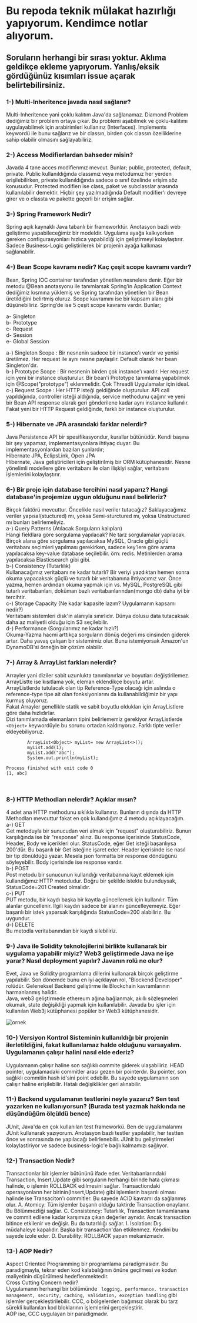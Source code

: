 # Bu repoda teknik mülakat hazırlığı yapıyorum. Kendimce notlar alıyorum. <br/>
## Soruların herhangi bir sırası yoktur. Aklıma geldikçe ekleme yapıyorum. Yanlış/eksik gördüğünüz kısımları issue açarak belirtebilirsiniz.


### 1-) Multi-Inheritence javada nasıl sağlanır?
Multi-Inheritence yani çoklu kalıtım Java'da sağlanamaz. Diamond Problem dediğimiz bir problem ortaya çıkar. Bu problemi aşabilmek ve çoklu-kalıtımı uygulayabilmek için arabirimleri kullanırız (Interfaces). Implements keywordü ile bunu sağlarız ve bir classın, birden çok classın özelliklerine sahip olabilir olmasını sağlayabiliriz. <br/>

### 2-) Access Modifierlardan bahseder misin?
Javada 4 tane acces modifierımız mevcut. Bunlar; public, protected, default, private. Public kullanıldığında classımız veya metodumuz her yerden erişilebilirken, private kullanıldığında sadece o sınıf özelinde erişim söz konusudur. Protected modifierı ise class, paket ve subclasslar arasında kullanılabilir demektir. Hiçbir şey yazılmadığında Default modifier'ı devreye girer ve o classta ve pakette geçerli bir erişim sağlar. <br/>

### 3-) Spring Framework Nedir?
Spring açık kaynaklı Java tabanlı bir frameworktür. Anotasyon bazlı web geliştirme yapabileceğimiz bir modeldir. Uygulama ayağa kalkıyorken gereken configurasyonları hızlıca yapabildiği için geliştirmeyi kolaylaştırır. Sadece Business-Logic geliştirilerek bir projenin ayağa kalkması sağlanabilir.

### 4-) Bean Scope kavramı nedir? Kaç çeşit scope kavramı vardır?
Bean, Spring IOC container tarafından yönetilen nesnelere denir. Eğer bir metodu @Bean anotasyonu ile tanımlarsak Spring’in Application Context dediğimiz kısmına yüklemiş ve Spring tarafından yönetilen bir Bean üretildiğini belirtmiş oluruz. 
Scope kavramını ise bir kapsam alanı gibi düşünebiliriz. Spring’de ise 5 çeşit scope kavramı vardır. Bunlar; <br/>

a- Singleton <br/>
b- Prototype <br/>
c- Request <br/>
d- Session <br/>
e- Global Session <br/>

a-) Singleton Scope : Bir nesnenin sadece bir instance'ı vardır ve yenisi üretilmez. Her request ile aynı nesne paylaşılır.  Default olarak her bean Singleton'dır. <br/>
b-) Prototype Scope : Bir nesnenin birden çok instance'ı vardır. Her request için yeni bir instance oluşturulur. Bir bean'i Prototype tanımlama yapabilmek için @Scope("prototype") eklenmelidir. Çok Threadli Uygulamalar için ideal. <br/> 
c-) Request Scope : Her HTTP isteği geldiğinde oluşturulur. API call yapıldığında, controller isteği aldığında, service methodunu çağırır ve yeni bir Bean API response olarak geri gönderilene kadar aynı instance kullanılır. Fakat yeni bir HTTP Request geldiğinde, farklı bir instance oluşturulur. <br/>

### 5-) Hibernate ve JPA arasındaki farklar nelerdir?
Java Persistence API bir spesifikasyondur, kurallar bütünüdür. Kendi başına bir şey yapamaz, implementasyonlara ihtiyaç duyar. Bu implementasyonlardan bazıları şunlardır; <br/>
Hibernate JPA, EclipsLink, Open JPA <br/>
Hibernate, Java geliştiricileri için geliştirilmiş bir ORM kütüphanesidir. Nesne yönelimli modellere göre veritabanı ile olan ilişkiyi sağlar, veritabanı işlemlerini kolaylaştırır. <br/>

### 6-) Bir proje için database tercihini nasıl yaparız? Hangi database'in projemize uygun olduğunu nasıl belirleriz?
Birçok faktörü mevcuttur. Öncelikle nasıl veriler tutacağız? Saklayacağımız veriler yapısal(stuctured) mı, yoksa Semi-sturctured mı, yoksa Unstructured mı bunları belirlemeliyiz.<br/>
a-) Query Patterns (Atılacak Sorguların kalıpları) <br/>
Hangi fieldlara göre sorgulama yapılacak? Ne tarz sorgulamalar yapılacak. Birçok alana göre sorgulama yapılacaksa MySQL, Oracle gibi güçlü veritabanı seçimleri yapılması gerekirken, sadece key'lere göre arama yapılacaksa key-value database seçilebilir. örn: redis. Metinlerden arama yapılacaksa Elasticsearch gibi gibi. <br/>
b-) Consistency (Tutarlılık) <br/>
Kullanacağımız veritabanı ne kadar tutarlı? Bir veriyi yazdıktan hemen sonra okuma yapacaksak güçlü ve tutarlı bir veritabanına ihtiyacımız var. Önce yazma, hemen ardından okuma yapmak için vs. MySQL, PostgreSQL gibi tutarlı veritabanları, doküman bazlı veritabanlarından(mongo db) daha iyi bir tercihtir. <br/>
c-) Storage Capacity (Ne kadar kapasite lazım? Uygulamanın kapsamı nedir?) <br/>
Veritabanı sistemleri disk'in alanıyla sınırlıdır. Dünya dolusu data tutacaksak daha az maliyetli olduğu için S3 seçilebilir. <br/>
d-) Performance (Sorgularımız ne kadar hızlı?) <br/>
Okuma-Yazma hacmi arttıkça sorguların dönüş değeri ms cinsinden giderek artar. Daha yavaş çalışan bir sistemimiz olur. Bunu istemiyorsak Amazon'un DynamoDB'si örneğin bir çözüm olabilir. <br/>

### 7-) Array & ArrayList farkları nelerdir? <br/>
Arrayler yani diziler sabit uzunlukta tanımlanırlar ve boyutları değiştirilemez. ArrayListte ise kısıtlama yok, eleman eklendikçe boyutu artar. <br/>
ArrayListlerde tutulacak olan tip Reference-Type olacağı için aslında o reference-type tipe ait olan fonksiyonlarını da kullanabildiğimiz bir yapı kurmuş oluyoruz. <br/>
Fakat Arrayler genellikle statik ve sabit boyutlu oldukları için ArrayListlere göre daha hızlıdırlar. <br/>
Dizi tanımlamada elemanların tipini belirlememiz gerekiyor ArrayListlerde ```<Object>``` keywordüyle bu sorunu ortadan kaldırıyoruz. Farklı tipte veriler ekleyebiliyoruz.
<br/>

```
        ArrayList<Object> myList= new ArrayList<>();
        myList.add(1);
        myList.add("abc");
        System.out.println(myList);

Process finished with exit code 0
[1, abc]
```
<br/>

### 8-) HTTP Methodları nelerdir? Açıklar mısın? <br/>
4 adet ana HTTP methodunu sıklıkla kullanırız. Bunların dışında da HTTP Methodları mevcuttur fakat en çok kullandığımız 4 metodu açıklayacağım. <br/>
a-) GET <br/>
Get metoduyla bir sunucudan veri almak için "request" oluşturabiliriz. Bunun karşılığında ise bir "response" alırız. Bu response içerisinde StatusCode, Header, Body ve içerikleri olur. StatusCode, eğer Get isteği başarılıysa 200'dür. Bu başarılı bir Get isteğine işaret eder. Header içerisinde ise nasıl bir tip dönüldüğü yazar. Mesela json formatta bir response döndüğünü söyleyebilir. Body içerisinde ise response vardır. <br/>
b-) POST <br/>
Post metodu bir sunucunun kullandığı veritabanına kayıt eklemek için kullandığımız HTTP metodudur. Doğru bir şekilde istekte bulunduysak, StatusCode=201 Created olmalıdır. <br/>
c-) PUT <br/>
PUT metodu, bir kaydı başka bir kayıtla güncellemek için kullanılır. Tüm alanlar güncellenir. İlgili kaydın sadece bir alanını güncelleyemeyiz. Eğer başarılı bir istek yaparsak karşılığında StatusCode=200 alabiliriz. Bu uygundur. <br/>
d-) DELETE <br/>
Bu metodla veritabanından bir kaydı silebiliriz. <br/>

### 9-) Java ile Solidity teknolojilerini birlikte kullanarak bir uygulama yapabilir miyiz? Web3 geliştirmede Java ne işe yarar? Nasıl deployment yapılır? Javanın rolü ne olur? <br/>
Evet, Java ve Solidity programlama dillerini kullanarak birçok geliştirme yapılabilir. Son dönemde bunu en iyi açıklayan rol, "Blockend Developer" rolüdür. Geleneksel Backend geliştirme ile Blockchain kavramlarının harmanlanmış halidir. <br/>
Java, web3 geliştirmede ethereum ağına bağlanmak, akıllı sözleşmeleri okumak, state değişikliği yapmak için kullanılabilir. Javada bu işler için kullanılan Web3j kütüphanesi popüler bir Web3 kütüphanesidir. <br/>

![ornek](https://github.com/bkizilkayaa/calisma-notlarim/assets/88281419/b0a57592-98bf-489d-b367-3ef7d6f7200b)
<br/>

### 10-) Versiyon Kontrol Sisteminin kullanıldığı bir projenin ilerletildiğini, fakat kullanılamaz halde olduğunu varsayalım. Uygulamanın çalışır halini nasıl elde ederiz? <br/>
Uygulamanın çalışır haline son sağlıklı commite giderek ulaşabiliriz. HEAD pointer, uygulamadaki commitler arası gezen bir pointerdır. Bu pointer, son sağlıklı commitin hash id'sini point edebilir. Bu sayede uygulamanın son çalışır haline erişilebilir. Hatalı değişiklikler geri alınabilir. <br/>

### 11-) Backend uygulamanın testlerini neyle yazarız? Sen test yazarken ne kullanıyorsun? (Burada test yazmak hakkında ne düşündüğüm ölçüldü bence) <br/> 
JUnit, Java'da en çok kullanılan test frameworkü. Ben de uygulamalarımı JUnit kullanarak yazıyorum. Anotasyon bazlı testler yapılabilir, her testten önce ve sonrasında ne yapılacağı belirlenebilir. JUnit bu geliştirmeleri kolaylastiriyor ve sadece business-logic'e bağlı kalmamızı sağlıyor. <br/>

### 12-) Transaction Nedir?
Transactionlar bir işlemler bütününü ifade eder. Veritabanlarındaki Transaction, Insert,Update gibi sorguların herhangi birinde hata çıkması halinde, o işlemin ROLLBACK edilmesini sağlar. Transactiondaki operasyonların her birinin(Insert,Update) gibi işlemlerin başarılı olması halinde ise Transaciton'ı commitler. Bu sayede ACID kavramı da sağlanmış olur.
A. Atomicy: Tüm işlemler başarılı olduğu taktirde Transaction onaylanır. Bu Bölünmezliği sağlar.
C. Consistency: Tutarlılık, Transaction tamamlanana ve commit edilene kadar karşımıza çıkan değerler aynıdır. Ancak transaction bitince etkilenir ve değişir. Bu da tutarlılığı sağlar.
I. Isolation: Dış müdahaleye kapalıdır. Başka bir transaction'dan etkilenmez. Kendini bu sayede izole eder.
D. Durability: ROLLBACK yapan mekanizmadır. 

### 13-) AOP Nedir?
Aspect Oriented Programming bir programlama paradigmasıdır. Bu paradigmayla, tekrar eden kod kalabalığının önüne geçilmesi ve kodun maliyetinin düşürülmesi hedeflenmektedir. <br/>
Cross Cutting Concern nedir? <br/>
Uygulamanın herhangi bir bölümünde ``` logging, performance, transaction management, security, caching, validation, exception handling``` gibi işlemler gerçekleştirilebilir. CCC, o bölgelerden bağımsız olarak bu tarz sürekli kullanılan kod bloklarının işlemlerini gerçekleştirir. <br/>
AOP ise, CCC uygulayan bir paradigmadır. <br/>
